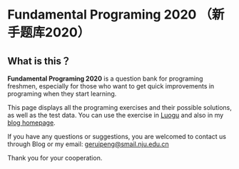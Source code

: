 # Fundamental Programing 2020 （新手题库2020）

## What is this？

**Fundamental Programing 2020**  is a question bank for programing freshmen, especially for those who want to get quick improvements in programing when they start learning.

This page displays all the programing exercises and their possible solutions, as well as the test data. You can use the exercise in [Luogu](https://luogu.org) and also in my [blog homepage](https://www.luogu.com.cn/blog/EricPro/fundpro-welcom). 

If you have any questions or suggestions, you are welcomed to contact us through Blog or my email: geruipeng@smail.nju.edu.cn

Thank you for your cooperation.